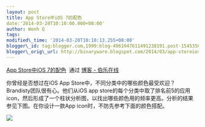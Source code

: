 ```yaml
--- 
layout: post 
title: App Store中iOS 7的配色 
date:'2014-03-20T10:10:00.000+08:00' 
author: Wenh Q
tags:
modified\_time: '2014-03-20T10:10:13.255+08:00' 
blogger\_id: tag:blogger.com,1999:blog-4961947611491238191.post-1545350863308532835
blogger\_orig\_url: http://binaryware.blogspot.com/2014/03/app-storeios-7.html
--- 
```

[App
Store中iOS 7的配色](http://blog.jobbole.com/63344/)  通过 [博客 -
伯乐在线](http://blog.jobbole.com/)





你曾经是否想过在iOS App
Store中，不同分类中的哪些颜色最受欢迎？Brandisty团队很有心。他们从iOS
app
store的每个分类中取了排名前5的应用icon，然后形成了一个柱状分析图，以找出哪些颜色用的频率更高。分析的结果参见下图。在你设计一款App
icon时，不防先参考下面的颜色搭配。



![](https://images-blogger-opensocial.googleusercontent.com/gadgets/proxy?url=http%3A%2F%2Fww4.sinaimg.cn%2Flarge%2F7cc829d3gw1eel8fe7sknj21kwe8r4qr.jpg&container=blogger&gadget=a&rewriteMime=image%2F*)
